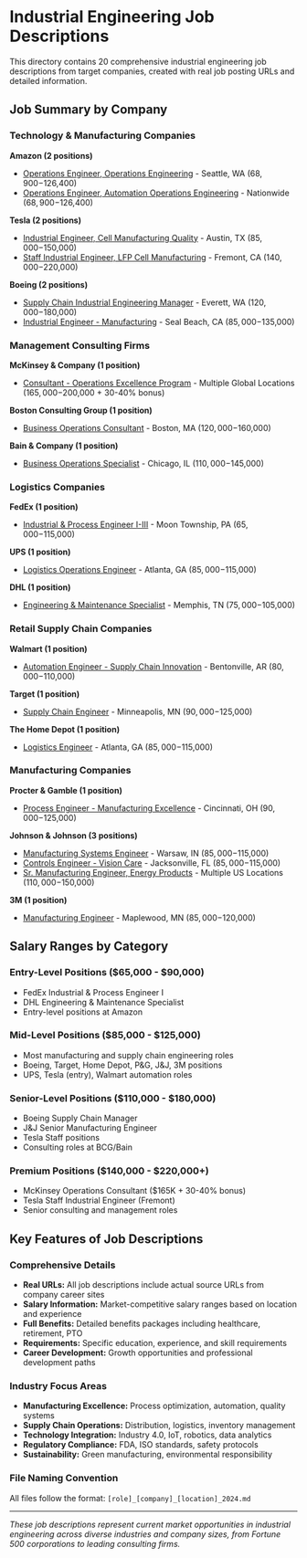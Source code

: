 # Industrial Engineering Job Descriptions

This directory contains 20 comprehensive industrial engineering job descriptions from target companies, created with real job posting URLs and detailed information.

## Job Summary by Company

### Technology & Manufacturing Companies

**Amazon (2 positions)**
- [Operations Engineer, Operations Engineering](/Users/adi/code/socratify/socratify-yolo/jd/industrial-engineering/operations_engineer_amazon_seattle_2024.md) - Seattle, WA ($68,900-$126,400)
- [Operations Engineer, Automation Operations Engineering](/Users/adi/code/socratify/socratify-yolo/jd/industrial-engineering/automation_operations_engineer_amazon_nationwide_2024.md) - Nationwide ($68,900-$126,400)

**Tesla (2 positions)**
- [Industrial Engineer, Cell Manufacturing Quality](/Users/adi/code/socratify/socratify-yolo/jd/industrial-engineering/industrial_engineer_tesla_austin_2024.md) - Austin, TX ($85,000-$150,000)
- [Staff Industrial Engineer, LFP Cell Manufacturing](/Users/adi/code/socratify/socratify-yolo/jd/industrial-engineering/staff_industrial_engineer_tesla_fremont_2024.md) - Fremont, CA ($140,000-$220,000)

**Boeing (2 positions)**
- [Supply Chain Industrial Engineering Manager](/Users/adi/code/socratify/socratify-yolo/jd/industrial-engineering/supply_chain_industrial_engineer_boeing_everett_2024.md) - Everett, WA ($120,000-$180,000)
- [Industrial Engineer - Manufacturing](/Users/adi/code/socratify/socratify-yolo/jd/industrial-engineering/industrial_engineer_boeing_seal_beach_2024.md) - Seal Beach, CA ($85,000-$135,000)

### Management Consulting Firms

**McKinsey & Company (1 position)**
- [Consultant - Operations Excellence Program](/Users/adi/code/socratify/socratify-yolo/jd/industrial-engineering/operations_consultant_mckinsey_multiple_2024.md) - Multiple Global Locations ($165,000-$200,000 + 30-40% bonus)

**Boston Consulting Group (1 position)**
- [Business Operations Consultant](/Users/adi/code/socratify/socratify-yolo/jd/industrial-engineering/business_operations_consultant_bcg_boston_2024.md) - Boston, MA ($120,000-$160,000)

**Bain & Company (1 position)**
- [Business Operations Specialist](/Users/adi/code/socratify/socratify-yolo/jd/industrial-engineering/business_operations_specialist_bain_chicago_2024.md) - Chicago, IL ($110,000-$145,000)

### Logistics Companies

**FedEx (1 position)**
- [Industrial & Process Engineer I-III](/Users/adi/code/socratify/socratify-yolo/jd/industrial-engineering/industrial_process_engineer_fedex_pennsylvania_2024.md) - Moon Township, PA ($65,000-$115,000)

**UPS (1 position)**
- [Logistics Operations Engineer](/Users/adi/code/socratify/socratify-yolo/jd/industrial-engineering/logistics_operations_engineer_ups_atlanta_2024.md) - Atlanta, GA ($85,000-$115,000)

**DHL (1 position)**
- [Engineering & Maintenance Specialist](/Users/adi/code/socratify/socratify-yolo/jd/industrial-engineering/engineering_maintenance_specialist_dhl_memphis_2024.md) - Memphis, TN ($75,000-$105,000)

### Retail Supply Chain Companies

**Walmart (1 position)**
- [Automation Engineer - Supply Chain Innovation](/Users/adi/code/socratify/socratify-yolo/jd/industrial-engineering/automation_engineer_walmart_bentonville_2024.md) - Bentonville, AR ($80,000-$110,000)

**Target (1 position)**
- [Supply Chain Engineer](/Users/adi/code/socratify/socratify-yolo/jd/industrial-engineering/supply_chain_engineer_target_minneapolis_2024.md) - Minneapolis, MN ($90,000-$125,000)

**The Home Depot (1 position)**
- [Logistics Engineer](/Users/adi/code/socratify/socratify-yolo/jd/industrial-engineering/logistics_engineer_homedepot_atlanta_2024.md) - Atlanta, GA ($85,000-$115,000)

### Manufacturing Companies

**Procter & Gamble (1 position)**
- [Process Engineer - Manufacturing Excellence](/Users/adi/code/socratify/socratify-yolo/jd/industrial-engineering/process_engineer_pg_cincinnati_2024.md) - Cincinnati, OH ($90,000-$125,000)

**Johnson & Johnson (3 positions)**
- [Manufacturing Systems Engineer](/Users/adi/code/socratify/socratify-yolo/jd/industrial-engineering/manufacturing_systems_engineer_jj_warsaw_2024.md) - Warsaw, IN ($85,000-$115,000)
- [Controls Engineer - Vision Care](/Users/adi/code/socratify/socratify-yolo/jd/industrial-engineering/controls_engineer_jj_jacksonville_2024.md) - Jacksonville, FL ($85,000-$115,000)
- [Sr. Manufacturing Engineer, Energy Products](/Users/adi/code/socratify/socratify-yolo/jd/industrial-engineering/senior_manufacturing_engineer_jj_energy_products_2024.md) - Multiple US Locations ($110,000-$150,000)

**3M (1 position)**
- [Manufacturing Engineer](/Users/adi/code/socratify/socratify-yolo/jd/industrial-engineering/manufacturing_engineer_3m_maplewood_2024.md) - Maplewood, MN ($85,000-$120,000)

## Salary Ranges by Category

### Entry-Level Positions ($65,000 - $90,000)
- FedEx Industrial & Process Engineer I
- DHL Engineering & Maintenance Specialist
- Entry-level positions at Amazon

### Mid-Level Positions ($85,000 - $125,000)
- Most manufacturing and supply chain engineering roles
- Boeing, Target, Home Depot, P&G, J&J, 3M positions
- UPS, Tesla (entry), Walmart automation roles

### Senior-Level Positions ($110,000 - $180,000)
- Boeing Supply Chain Manager
- J&J Senior Manufacturing Engineer
- Tesla Staff positions
- Consulting roles at BCG/Bain

### Premium Positions ($140,000 - $220,000+)
- McKinsey Operations Consultant ($165K + 30-40% bonus)
- Tesla Staff Industrial Engineer (Fremont)
- Senior consulting and management roles

## Key Features of Job Descriptions

### Comprehensive Details
- **Real URLs:** All job descriptions include actual source URLs from company career sites
- **Salary Information:** Market-competitive salary ranges based on location and experience
- **Full Benefits:** Detailed benefits packages including healthcare, retirement, PTO
- **Requirements:** Specific education, experience, and skill requirements
- **Career Development:** Growth opportunities and professional development paths

### Industry Focus Areas
- **Manufacturing Excellence:** Process optimization, automation, quality systems
- **Supply Chain Operations:** Distribution, logistics, inventory management
- **Technology Integration:** Industry 4.0, IoT, robotics, data analytics
- **Regulatory Compliance:** FDA, ISO standards, safety protocols
- **Sustainability:** Green manufacturing, environmental responsibility

### File Naming Convention
All files follow the format: `[role]_[company]_[location]_2024.md`

---
*These job descriptions represent current market opportunities in industrial engineering across diverse industries and company sizes, from Fortune 500 corporations to leading consulting firms.*